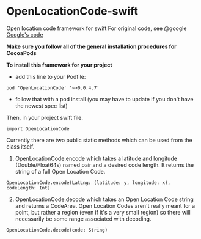 # OpenLocationCode-swift
Open location code framework for swift
For original code, see @google [Google's code](https://github.com/google/open-location-code)

**Make sure you follow all of the general installation procedures for CocoaPods**

**To install this framework for your project**
* add this line to your Podfile:
```
pod 'OpenLocationCode' '~>0.0.4.7'
```

* follow that with a pod install (you may have to update if you don't have the newest spec list)

Then, in your project swift file.
```
import OpenLocationCode
```

Currently there are two public static methods which can be used from the class itself.
1. OpenLocationCode.encode which takes a latitude and longitude (Double/Float64s) named pair and a desired code length. It returns the string of a full Open Location Code.
```
OpenLocationCode.encode(LatLng: (latitude: y, longitude: x), codeLength: Int)
```
2. OpenLocationCode.decode which takes an Open Location Code string and returns a CodeArea. Open Location Codes aren't really meant for a point, but rather a region (even if it's a very small region) so there will necessarily be some range associated with decoding.
```
OpenLocationCode.decode(code: String)
```
